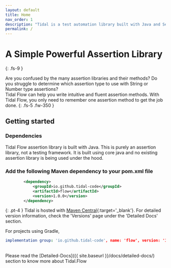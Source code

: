 ```yaml
---
layout: default
title: Home
nav_order: 1
description: "Tidal is a test automation library built with Java and Selenium"
permalink: /
---
```


# A Simple Powerful Assertion Library
{: .fs-9 }

Are you confused by the many assertion libraries and their methods? 
Do you struggle to determine which assertion type to use with String or Number type assertions? <br>
Tidal Flow can help you write intuitive and fluent assertion methods. 
With Tidal Flow, you only need to remember one assertion method to get the job done.
{: .fs-5 .fw-350 }

## Getting started

### Dependencies

Tidal Flow assertion library is built with Java. This is purely an assertion library, not a testing framework. 
It is built using core java and no existing assertion library is being used under the hood. 


### Add the following Maven dependency to your pom.xml file

```xml
        <dependency>
            <groupId>io.github.tidal-code</groupId>
            <artifactId>flow</artifactId>
            <version>1.0.0</version>
        </dependency>
```

{: .pt-4 }
Tidal is hosted with [Maven Central](https://mvnrepository.com/artifact/io.github.tidal-code/flow){:target='_blank'}. For detailed version information, check the 'Versions' page under the 'Detailed Docs' section. 


For projects using Gradle,
```yml
implementation group: 'io.github.tidal-code', name: 'flow', version: '1.0.0'
```

<br>
Please read the [Detailed-Docs]({{ site.baseurl }}/docs/detailed-docs/) section to know more about Tidal.Flow

<!-- ### Contributing

When contributing to this repository, please first discuss the change you wish to make via issue,
email, or any other method with the owners of this repository before making a change. Read more about becoming a contributor in [our GitHub repo](https://github.com/tidal-code/Wave#readme). -->


<!-- #### Thank you to the contributors of Just the Docs!

<ul class="list-style-none">
{% for contributor in site.github.contributors %}
  <li class="d-inline-block mr-1">
     <a href="{{ contributor.html_url }}"><img src="{{ contributor.avatar_url }}" width="32" height="32" alt="{{ contributor.login }}"/></a>
  </li>
{% endfor %}
</ul> -->

<!-- ### Code of Conduct

Just the Docs is committed to fostering a welcoming community.

[View our Code of Conduct](https://github.com/pmarsceill/just-the-docs/tree/master/CODE_OF_CONDUCT.md) on our GitHub repository. -->
